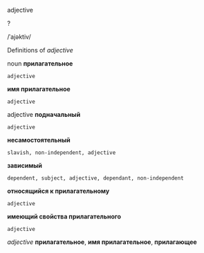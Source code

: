 adjective

?

/ˈajəktiv/

Definitions of _adjective_

noun
**прилагательное**

    adjective
**имя прилагательное**

    adjective

adjective
**подначальный**

    adjective
**несамостоятельный**

    slavish, non-independent, adjective
**зависимый**

    dependent, subject, adjective, dependant, non-independent
**относящийся к прилагательному**

    adjective
**имеющий свойства прилагательного**

    adjective

_adjective_
**прилагательное**, **имя прилагательное**, **прилагающее**
